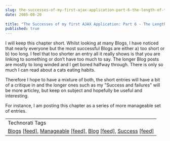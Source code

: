 ```yaml
---
slug: the-successes-of-my-first-ajax-application-part-6-the-length-of-the-entries
date: 2005-08-20
 
title: "The Successes of my first AJAX Application: Part 6 - The Length of the Entries"
published: true
---
```

I will keep this chapter short.  Whilst looking at many Blogs, I have noticed that nearly everyone but the most successful Blogs are either a) too short or b) too long.  I feel that too shorter an entry all it really shows is that you are linking to something or don’t have too much to say.  The longer Blog posts are mostly to long winded and I get bored halfway through.  There is only so much I can read about a cats eating habits. <p />Therefore I hope to have a mixture of both, the short entries will have a bit of a critique in and the longer ones such as my "Success and failures" will be more articley, but keep on subject and hopefully be useful and interesting.<p />For instance, I am posting this chapter as a series of more manageable set of entries.<p /><table class="TechnoratiHead TagHeader">
<tr><td>Technorati Tags</td></tr>
<tr class="Technorati"><td>
<a href="http://www.technorati.com/tag/Blogs" class="Tag" rel="tag">Blogs</a> <a href="http://feeds.technorati.com/feed/posts/tag/Blogs" class="Tag">[feed]</a>, <a href="http://www.technorati.com/tag/Manageable" class="Tag" rel="tag">Manageable</a> <a href="http://feeds.technorati.com/feed/posts/tag/Manageable" class="Tag">[feed]</a>, <a href="http://www.technorati.com/tag/Blog" class="Tag" rel="tag">Blog</a> <a href="http://feeds.technorati.com/feed/posts/tag/Blog" class="Tag">[feed]</a>, <a href="http://www.technorati.com/tag/Success" class="Tag" rel="tag">Success</a> <a href="http://feeds.technorati.com/feed/posts/tag/Success" class="Tag">[feed]</a>
</td></tr>
</table><div class="blogger-post-footer"><img class="posterous_download_image" src="https://blogger.googleusercontent.com/tracker/8109338-112453039454958752?l=www.kinlan.co.uk%2Findex.html" height="1" alt="" width="1" /></div>

